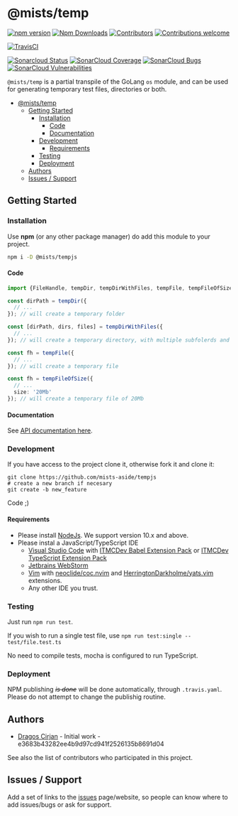 # @mists/temp

<!-- Set of shield/badges explaining where to find more information about the project (i.e. Where to look for unit test reports, where to see code coverage and code scans, etc.). You can find a lot of them on https://shields.io/) -->

[![npm version](https://badge.fury.io/js/%40mists%2Ftemp.svg)](https://badge.fury.io/js/%40mists%2Ftemp)
[![Npm Downloads](https://img.shields.io/npm/dw/@mists/temp)](https://www.npmjs.com/package/@mists/temp)
[![Contributors](https://img.shields.io/github/contributors/mists-aside/tempjs)](https://img.shields.io/github/contributors/mists-aside/tempjs)
[![Contributions welcome](https://img.shields.io/badge/contributions-welcome-brightgreen.svg?style=flat)](https://github.com/mists-aside/tempjs/issues)

[![TravisCI](https://travis-ci.org/mists-aside/tempjs.svg?branch=master)](https://travis-ci.org/mists-aside/tempjs)
<!-- [![CircleCI](https://circleci.com/gh/mists-aside/tempjs.svg?style=shield)](https://circleci.com/gh/mists-aside/tempjs) -->

[![Sonarcloud Status](https://sonarcloud.io/api/project_badges/measure?project=mists-aside_tempjs&metric=alert_status)](https://sonarcloud.io/dashboard?id=mists-aside_tempjs) 
[![SonarCloud Coverage](https://sonarcloud.io/api/project_badges/measure?project=mists-aside_tempjs&metric=coverage)](https://sonarcloud.io/component_measures/metric/coverage/list?id=mists-aside_tempjs)
[![SonarCloud Bugs](https://sonarcloud.io/api/project_badges/measure?project=mists-aside_tempjs&metric=bugs)](https://sonarcloud.io/component_measures/metric/reliability_rating/list?id=mists-aside_tempjs)
[![SonarCloud Vulnerabilities](https://sonarcloud.io/api/project_badges/measure?project=mists-aside_tempjs&metric=vulnerabilities)](https://sonarcloud.io/component_measures/metric/security_rating/list?id=mists-aside_tempjs)

<!--
[![Donate to this project using Patreon](https://img.shields.io/badge/patreon-donate-yellow.svg)](https://patreon.com/dragoscirjan)
[![Donate to this project using Paypal](https://img.shields.io/badge/paypal-donate-yellow.svg)](https://www.paypal.com/cgi-bin/webscr?cmd=_s-xclick&hosted_button_id=UMMN8JPLVAUR4&source=url)
[![Donate to this project using Flattr](https://img.shields.io/badge/flattr-donate-yellow.svg)](https://flattr.com/profile/balupton)
[![Donate to this project using Liberapay](https://img.shields.io/badge/liberapay-donate-yellow.svg)](https://liberapay.com/dragoscirjan)
[![Donate to this project using Thanks App](https://img.shields.io/badge/thanksapp-donate-yellow.svg)](https://givethanks.app/donate/npm/badges)
[![Donate to this project using Boost Lab](https://img.shields.io/badge/boostlab-donate-yellow.svg)](https://boost-lab.app/dragoscirjan/badges)
[![Donate to this project using Buy Me A Coffee](https://img.shields.io/badge/buy%20me%20a%20coffee-donate-yellow.svg)](https://buymeacoffee.com/balupton)
[![Donate to this project using Open Collective](https://img.shields.io/badge/open%20collective-donate-yellow.svg)](https://opencollective.com/dragoscirjan)
[![Donate to this project using Cryptocurrency](https://img.shields.io/badge/crypto-donate-yellow.svg)](https://dragoscirjan.me/crypto)
[![Donate to this project using Paypal](https://img.shields.io/badge/paypal-donate-yellow.svg)](https://dragoscirjan.me/paypal)
[![Buy an item on our wishlist for us](https://img.shields.io/badge/wishlist-donate-yellow.svg)](https://dragoscirjan.me/wishlist)
-->

`@mists/temp` is a partial transpile of the GoLang `os` module, and can be used for generating temporary test files, directories or both.

<!-- TOC -->

- [@mists/temp](#miststemp)
  - [Getting Started](#getting-started)
    - [Installation](#installation)
      - [Code](#code)
      - [Documentation](#documentation)
    - [Development](#development)
      - [Requirements](#requirements)
    - [Testing](#testing)
    - [Deployment](#deployment)
  - [Authors](#authors)
  - [Issues / Support](#issues--support)

<!-- /TOC -->

## Getting Started

### Installation

Use **npm** (or any other package manager) do add this module to your project.

```bash
npm i -D @mists/tempjs
```

#### Code

```typescript
import {FileHandle, tempDir, tempDirWithFiles, tempFile, tempFileOfSize} from '@mists/tempjs';

const dirPath = tempDir({
  // ...
}); // will create a temporary folder

const [dirPath, dirs, files] = tempDirWithFiles({
  // ...
}); // will create a temporary directory, with multiple subfolerds and files

const fh = tempFile({
  // ...
}); // will create a temporary file

const fh = tempFileOfSize({
  // ...
  size: '20Mb'
}); // will create a temporary file of 20Mb

```

#### Documentation

See [API documentation here](https://mists-aside.github.io/tempjs).

### Development

If you have access to the project clone it, otherwise fork it and clone it:

```
git clone https://github.com/mists-aside/tempjs
# create a new branch if necesary
git create -b new_feature
```

Code ;)

#### Requirements

- Please install [NodeJs](https://nodejs.org/en/). We support version 10.x and above.
- Please instal a JavaScript/TypeScript IDE
  - [Visual Studio Code](https://code.visualstudio.com/) with [ITMCDev Babel Extension Pack](https://marketplace.visualstudio.com/items?itemName=itmcdev.node-babel-extension-pack) or [ITMCDev TypeScript Extension Pack](https://marketplace.visualstudio.com/items?itemName=itmcdev.node-typescript-extension-pack)
  - [Jetbrains WebStorm](https://www.jetbrains.com/webstorm/)
  - [Vim](https://www.vim.org/) with [neoclide/coc.nvim](https://github.com/neoclide/coc.nvim) and [HerringtonDarkholme/yats.vim](https://github.com/HerringtonDarkholme/yats.vim) extensions.
  - Any other IDE you trust.

### Testing

Just run `npm run test`. 

If you wish to run a single test file, use `npm run test:single -- test/file.test.ts`

No need to compile tests, mocha is configured to run TypeScript.

### Deployment

NPM publishing *~~is done~~* will be done automatically, through `.travis.yaml`. Please do not attempt to change the publishig routine.

## Authors

- [Dragos Cirjan](mailto:dragos.cirjan@gmail.com) - Initial work - e3683b43282ee4b9d97cd941f2526135b8691d04

See also the list of contributors who participated in this project.

## Issues / Support

Add a set of links to the [issues](/mists-aside/tempjs/issues) page/website, so people can know where to add issues/bugs or ask for support.

